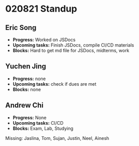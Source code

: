 # 020821 Standup

## Eric Song
- **Progress:** Worked on JSDocs
- **Upcoming tasks:** Finish JSDocs, compile CI/CD materials
- **Blocks:** Hard to get md file for JSDocs, midterms, work

## Yuchen Jing
- **Progress:** none
- **Upcoming tasks:** check if dues are met
- **Blocks:** none

## Andrew Chi
- **Progress:** None
- **Upcoming tasks:** CI/CD
- **Blocks:** Exam, Lab, Studying

Missing: Jaslina, Tom, Sujan, Justin, Neel, Ainesh
